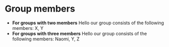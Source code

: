 # Group members

* **For groups with two members** Hello our group consists of the following members: X, Y
* **For groups with three members** Hello our group consists of the following members: Naomi, Y, Z
